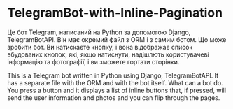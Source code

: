# TelegramBot-with-Inline-Pagination

Це бот Telegram, написаний на Python за допомогою Django, TelegramBotAPI.
Він має окремий файл з ORM і з самим ботом. Що може зробити бот.
Ви натискаєте кнопку, і вона відображає список вбудованих кнопок, які, якщо натиснути, надішлють користувачеві інформацію та фотографії, і ви зможете гортати сторінки.

This is a Telegram bot written in Python using Django, TelegramBotAPI.
It has a separate file with the ORM and with the bot itself. What can a bot do.
You press a button and it displays a list of inline buttons that, if pressed, will send the user information and photos and you can flip through the pages.
